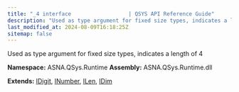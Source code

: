 ```yaml
---
title: "_4 interface                  | QSYS API Reference Guide"
description: "Used as type argument for fixed size types, indicates a length of 4  "
last_modified_at: 2024-08-09T16:18:25Z
sitemap: false
---
```


Used as type argument for fixed size types, indicates a length of 4 

**Namespace:** ASNA.QSys.Runtime
**Assembly:** ASNA.QSys.Runtime.dll

**Extends:** [IDigit](/reference/runtime/qsys-runtime/i-digit.html), [INumber](/reference/runtime/qsys-runtime/i-number.html), [ILen](/reference/runtime/qsys-runtime/i-len.html), [IDim](/reference/runtime/qsys-runtime/i-dim.html)
<br>
<br>
